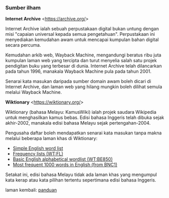 ---
---

### Sumber ilham

**Internet Archive** &lt;https://archive.org/&gt;

Internet Archive ialah sebuah perpustakaan digital bukan
untung dengan misi "capaian universal kepada semua
pengetahuan". Perpustakaan ini menyediakan kemudahan awam
untuk mencapai kumpulan bahan digital secara percuma.

Kemudahan arkib web, Wayback Machine, mengandungi beratus
ribu juta kumpulan laman web yang tercipta dan turut
menyelia salah satu projek pendigitan buku yang terbesar
di dunia. Internet Archive telah dilancarkan pada tahun
1996, manakala Wayback Machine pula pada tahun 2001.

Senarai kata masukan daripada sumber domain awam boleh
dicari di Internet Archive, dan laman web yang hilang
mungkin boleh dilihat semula melalui Wayback Machine.

**Wiktionary** &lt;https://wiktionary.org/&gt;

Wiktionary (bahasa Melayu: KamusWiki) ialah projek saudara
Wikipedia untuk menghasilkan kamus bebas. Edisi bahasa
Inggeris telah dibuka sejak akhir-2002, manakala edisi
bahasa Melayu sejak pertengahan-2004.

Pengusaha daftar boleh mendapatkan senarai kata masukan
tanpa makna melalui beberapa laman khas di Wiktionary:

- [Simple English word list](https://simple.wiktionary.org/wiki/Wiktionary:Simple_English_word_list)
- [Frequency lists (WT:FL)](https://en.wiktionary.org/wiki/Wiktionary:Frequency_lists)
- [Basic English alphabetical wordlist (WT:BE850)](https://simple.wiktionary.org/wiki/Wiktionary:Basic_English_alphabetical_wordlist)
- [Most frequent 1000 words in English (from BNC1)](https://simple.wiktionary.org/wiki/Wiktionary:Most_frequent_1000_words_in_English)

Setakat ini, edisi bahasa Melayu tidak ada laman khas yang
mengumpul kata kerap atau kata pilihan tertentu sepertimana
edisi bahasa Inggeris.

laman kembali: [panduan][0]

  [0]: ../index.md
